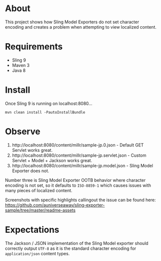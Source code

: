 # About
This project shows how Sling Model Exporters do not set character encoding and creates a problem when attempting to view localized content.

# Requirements
* Sling 9
* Maven 3
* Java 8

# Install
Once Sling 9 is running on localhost:8080...

    mvn clean install -PautoInstallBundle
    
# Observe

1. http://localhost:8080/content/millr/sample-jp.0.json - Default GET Servlet works great.
2. http://localhost:8080/content/millr/sample-jp.servlet.json - Custom Servlet + Model + Jackson works great.
3. http://localhost:8080/content/millr/sample-jp.model.json - Sling Model Exporter does not.

Number three is Sling Model Exporter OOTB behavior where character encoding is not set, so it defaults to `ISO-8859-1` which causes issues with many pieces of localized content.

Screenshots with specific highlights callingout the issue can be found here: https://github.com/auniverseaway/sling-exporter-sample/tree/master/readme-assets

# Expectations
The Jackson / JSON implementation of the Sling Model exporter should correctly output `UTF-8` as it is the standard character encoding for `application/json` content types.
